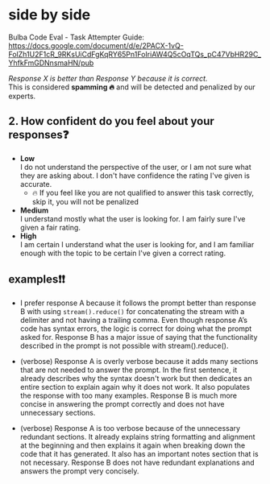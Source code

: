 # side by side

Bulba Code Eval - Task Attempter Guide: https://docs.google.com/document/d/e/2PACX-1vQ-FolZh1U2F1cR_9RKsUiCdFgKqRY65Pn1FoIriAW4Q5cOqTQs_pC47VbHR29C_YhfkFmGDNnsmaHN/pub

_Response X is better than Response Y because it is correct._\
This is considered **spamming 🔥** and will be detected and penalized by our experts.

## 2. How confident do you feel about your responses❓

- **Low**\
  I do not understand the perspective of the user, or I am not sure what they are asking about. I don't have confidence the rating I've given is accurate.
  - 🔥 If you feel like you are not qualified to answer this task correctly, skip it, you will not be penalized
- **Medium**\
  I understand mostly what the user is looking for. I am fairly sure I've given a fair rating.
- **High**\
  I am certain I understand what the user is looking for, and I am familiar enough with the topic to be certain I've given a correct rating.

## examples❗❗

- I prefer response A because it follows the prompt better than response B with using `stream().reduce()`
  for concatenating the stream with a delimiter and not having a trailing comma.
  Even though response A’s code has syntax errors, the logic is correct for doing what the prompt asked for.
  Response B has a major issue of saying that the functionality described
  in the prompt is not possible with stream().reduce().

- (verbose) Response A is overly verbose because it adds many sections that are not needed to answer the prompt.
  In the first sentence, it already describes why the syntax doesn't work but then dedicates an
  entire section to explain again why it does not work.
  It also populates the response with too many examples.
  Response B is much more concise in answering the prompt correctly
  and does not have unnecessary sections.

- (verbose) Response A is too verbose because of the unnecessary redundant sections.
  It already explains string formatting and alignment at the beginning and then explains
  it again when breaking down the code that it has generated.
  It also has an important notes section that is not necessary.
  Response B does not have redundant explanations and answers the prompt very concisely.
